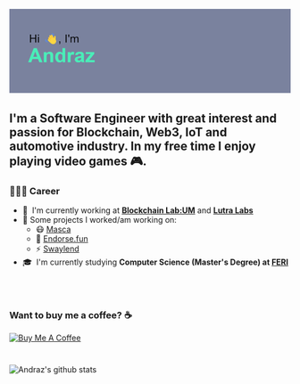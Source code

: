 [![MasterHead](https://github.com/andyv09/andyv09/blob/main/header.png)](https://github.com/andyv09/)


## I'm a Software Engineer with great interest and passion for Blockchain, Web3, IoT and automotive industry. In my free time I enjoy playing video games :video_game:.

### 👨🏻‍💻 Career
- 🏢 &nbsp;I'm currently working at **[Blockchain Lab:UM](https://blockchain-lab.um.si/?lang=en)** and **[Lutra Labs](https://lutralabs.io)**
- 🚧  Some projects I worked/am working on:
  - 😷  [Masca](https://masca.io)
  - 🤝  [Endorse.fun](https://endorse.fun)
  - ⚡️  [Swaylend](https://swaylend.com)
- 🎓 &nbsp;I'm currently studying **Computer Science (Master's Degree) at [FERI](https://feri.um.si/en/)**

<br />


#
### Want to buy me a coffee? ☕️

<a href="https://www.buymeacoffee.com/andyv09" target="_blank"><img src="https://cdn.buymeacoffee.com/buttons/v2/default-yellow.png" alt="Buy Me A Coffee" width="160px" ></a>
#

![Andraz's github stats](https://github-readme-stats.vercel.app/api?username=andyv09&show_icons=true&hide_border=true&theme=gotham)
